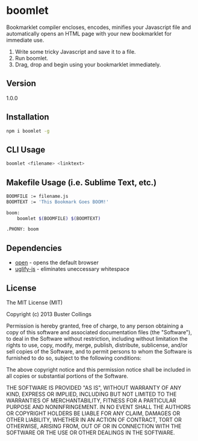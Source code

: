 # boomlet
Bookmarklet compiler encloses, encodes, minifies your Javascript file and automatically opens an HTML page with your new bookmarklet for immediate use.

1. Write some tricky Javascript and save it to a file.
1. Run boomlet.
1. Drag, drop and begin using your bookmarklet immediately.

## Version
1.0.0

## Installation
```sh
npm i boomlet -g
```

## CLI Usage
```sh
boomlet <filename> <linktext>
```

## Makefile Usage (i.e. Sublime Text, etc.)
```sh
BOOMFILE := filename.js
BOOMTEXT := 'This Bookmark Goes BOOM!'

boom:
    boomlet $(BOOMFILE) $(BOOMTEXT)

.PHONY: boom
```

<!---
# *Easter Egg:* Local Mode

## Local Installation
```sh
npm i boomlet
```

## Local App Usage
```sh
require('boomlet').boom(<filename>, <linktext>);
```
-->

## Dependencies
* [open](https://github.com/pwnall/node-open) - opens the default browser
* [uglify-js](http://lisperator.net/uglifyjs) - eliminates uneccessary whitespace

## License
The MIT License (MIT)

Copyright (c) 2013 Buster Collings

Permission is hereby granted, free of charge, to any person obtaining a copy
of this software and associated documentation files (the "Software"), to deal
in the Software without restriction, including without limitation the rights
to use, copy, modify, merge, publish, distribute, sublicense, and/or sell
copies of the Software, and to permit persons to whom the Software is
furnished to do so, subject to the following conditions:

The above copyright notice and this permission notice shall be included in
all copies or substantial portions of the Software.

THE SOFTWARE IS PROVIDED "AS IS", WITHOUT WARRANTY OF ANY KIND, EXPRESS OR
IMPLIED, INCLUDING BUT NOT LIMITED TO THE WARRANTIES OF MERCHANTABILITY,
FITNESS FOR A PARTICULAR PURPOSE AND NONINFRINGEMENT. IN NO EVENT SHALL THE
AUTHORS OR COPYRIGHT HOLDERS BE LIABLE FOR ANY CLAIM, DAMAGES OR OTHER
LIABILITY, WHETHER IN AN ACTION OF CONTRACT, TORT OR OTHERWISE, ARISING FROM,
OUT OF OR IN CONNECTION WITH THE SOFTWARE OR THE USE OR OTHER DEALINGS IN
THE SOFTWARE.